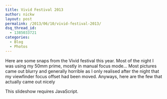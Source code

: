 ```yaml
---
title: Vivid Festival 2013
author: nickw
layout: post
permalink: /2013/06/10/vivid-festival-2013/
dsq_thread_id:
  - 1385033721
categories:
  - Blog
  - Photos
---
```

Here are some snaps from the Vivid festival this year. Most of the night I was using my 50mm prime, mostly in manual focus mode&#8230; Most pictures came out blurry and generally horrible as I only realised after the night that my viewfinder focus offset had been moved. Anyways, here are the few that actually came out nicely

<p class="jetpack-slideshow-noscript robots-nocontent">
  This slideshow requires JavaScript.
</p>

<div id="gallery-1074-4-slideshow"  class="slideshow-window jetpack-slideshow slideshow-" data-width="984" data-height="410" data-trans="fade" data-gallery="[{&quot;src&quot;:&quot;http:\/\/nickwhyte.com\/wordpress\/wp-content\/uploads\/2013\/06\/IMG_6368.jpg&quot;,&quot;id&quot;:&quot;1075&quot;,&quot;caption&quot;:&quot;&quot;},{&quot;src&quot;:&quot;http:\/\/nickwhyte.com\/wordpress\/wp-content\/uploads\/2013\/06\/IMG_6363.jpg&quot;,&quot;id&quot;:&quot;1077&quot;,&quot;caption&quot;:&quot;&quot;},{&quot;src&quot;:&quot;http:\/\/nickwhyte.com\/wordpress\/wp-content\/uploads\/2013\/06\/IMG_6333.jpg&quot;,&quot;id&quot;:&quot;1078&quot;,&quot;caption&quot;:&quot;&quot;},{&quot;src&quot;:&quot;http:\/\/nickwhyte.com\/wordpress\/wp-content\/uploads\/2013\/06\/IMG_6326.jpg&quot;,&quot;id&quot;:&quot;1079&quot;,&quot;caption&quot;:&quot;&quot;},{&quot;src&quot;:&quot;http:\/\/nickwhyte.com\/wordpress\/wp-content\/uploads\/2013\/06\/IMG_6322.jpg&quot;,&quot;id&quot;:&quot;1080&quot;,&quot;caption&quot;:&quot;&quot;},{&quot;src&quot;:&quot;http:\/\/nickwhyte.com\/wordpress\/wp-content\/uploads\/2013\/06\/IMG_6261.jpg&quot;,&quot;id&quot;:&quot;1081&quot;,&quot;caption&quot;:&quot;&quot;},{&quot;src&quot;:&quot;http:\/\/nickwhyte.com\/wordpress\/wp-content\/uploads\/2013\/06\/IMG_6254.jpg&quot;,&quot;id&quot;:&quot;1083&quot;,&quot;caption&quot;:&quot;&quot;},{&quot;src&quot;:&quot;http:\/\/nickwhyte.com\/wordpress\/wp-content\/uploads\/2013\/06\/IMG_6247.jpg&quot;,&quot;id&quot;:&quot;1084&quot;,&quot;caption&quot;:&quot;&quot;},{&quot;src&quot;:&quot;http:\/\/nickwhyte.com\/wordpress\/wp-content\/uploads\/2013\/06\/IMG_6244.jpg&quot;,&quot;id&quot;:&quot;1085&quot;,&quot;caption&quot;:&quot;&quot;}]">
</div>